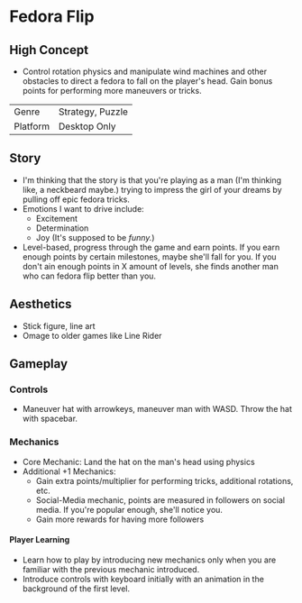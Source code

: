 ﻿# Fedora Flip
## High Concept
* Control rotation physics and manipulate wind machines and other obstacles to direct a fedora to fall on the player's head. Gain bonus points for performing more maneuvers or tricks.

|  |  |
|--|--|
|Genre|Strategy, Puzzle |
|Platform|Desktop Only|

## Story
* I'm thinking that the story is that you're playing as a man (I'm thinking like, a neckbeard maybe.) trying to impress the girl of your dreams by pulling off epic fedora tricks.
* Emotions I want to drive include:
	* Excitement
	* Determination
	* Joy (It's supposed to be _funny._)
* Level-based, progress through the game and earn points. If you earn enough points by certain milestones, maybe she'll fall for you. If you don't ain enough points in X amount of levels, she finds another man who can fedora flip better than you.

## Aesthetics
* Stick figure, line art
* Omage to older games like Line Rider

## Gameplay
### Controls
* Maneuver hat with arrowkeys, maneuver man with WASD. Throw the hat with spacebar.
### Mechanics
* Core Mechanic: Land the hat on the man's head using physics
* Additional +1 Mechanics:  
	* Gain extra points/multiplier for performing tricks, additional rotations, etc.
	* Social-Media mechanic, points are measured in followers on social media. If you're popular enough, she'll notice you.
	* Gain more rewards for having more followers
#### Player Learning
* Learn how to play by introducing new mechanics only when you are familiar with the previous mechanic introduced. 
* Introduce controls with keyboard initially with an animation in the background of the first level.
